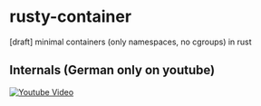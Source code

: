 # rusty-container
[draft] minimal containers (only namespaces, no cgroups) in rust

## Internals (German only on youtube)
[![Youtube Video](http://img.youtube.com/vi/nVIHgu7A_4A/hqdefault.jpg)](https://www.youtube.com/watch?v=nVIHgu7A_4A)
